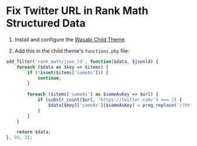 # Fix Twitter URL in Rank Math Structured Data

1. Install and configure the [Wasabi Child Theme](https://wasabitheme.com/documentation/#child-theme).

2. Add this in the child theme's `functions.php` file:

```php
add_filter('rank_math/json_ld', function($data, $jsonld) {
    foreach ($data as $key => $items) {
        if (!isset($items['sameAs'])) {
            continue;
        }
        
        foreach ($items['sameAs'] as $sameAsKey => $url) {
            if (substr_count($url, 'https://twitter.com/') === 2) {
                $data[$key]['sameAs'][$sameAsKey] = preg_replace('/(https:\/\/twitter.com\/)/', '', $url, 1);
            }
        }
    }

    return $data;
}, 99, 2);
```

